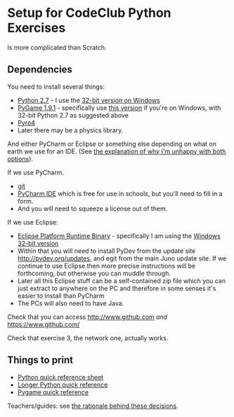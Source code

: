 Setup for CodeClub Python Exercises
======================================

Is more complicated than Scratch.

Dependencies
---------------

You need to install several things:

* [Python 2.7](http://www.python.org/getit/) - I use the [32-bit version on Windows](http://www.python.org/ftp/python/2.7.3/python-2.7.3.msi)
* [PyGame 1.9.1](http://www.pygame.org/download.shtml) - specifically use [this version](http://pygame.org/ftp/pygame-1.9.1.win32-py2.7.msi) if you're on Windows, with 32-bit Python 2.7 as suggested above
* [Pyro4](http://pythonhosted.org/Pyro4/install.html#obtaining-and-installing-pyro)
* Later there may be a physics library.

And either PyCharm or Eclipse or something else depending on what on earth we use for an IDE. (See [the explanation of why I'm unhappy with both options](rationale.md)).

If we use PyCharm.
* [git](http://git-scm.com/downloads)
* [PyCharm IDE](http://www.jetbrains.com/pycharm/download/) which is free for use in schools, but you'll need to fill in a form.
* And you will need to squeeze a license out of them.

If we use Eclipse:
* [Eclipse Platform Runtime Binary](http://download.eclipse.org/eclipse/downloads/drops4/R-4.2.2-201302041200/) - specifically I am using the [Windows 32-bit version](http://download.eclipse.org/eclipse/downloads/drops4/R-4.2.2-201302041200/download.php?dropFile=eclipse-platform-4.2.2-win32.zip)
* Within that you will need to install PyDev from the update site http://pydev.org/updates, and egit from the main Juno update site. If we continue to use Eclipse then more precise instructions will be forthcoming, but otherwise you can muddle through.
* Later all this Eclipse stuff can be a self-contained zip file which you can just extract to anywhere on the PC and therefore in some senses it's easier to install than PyCharm
* The PCs will also need to have Java.

Check that you can access http://www.github.com _and_ https://www.github.com/

Check that exercise 3, the network one, actually works.

Things to print
---------------

* [Python quick reference sheet](http://sleet.aos.wisc.edu/~gpetty/wp/wp-content/uploads/2011/10/Python_qr.pdf)
* [Longer Python quick reference](http://www.cogsci.rpi.edu/~destem/gamedev/python.pdf)
* [Pygame quick reference](http://www.cogsci.rpi.edu/~destem/gamedev/pygame.pdf)

Teachers/guides: see [the rationale behind these decisions](rationale.md).
